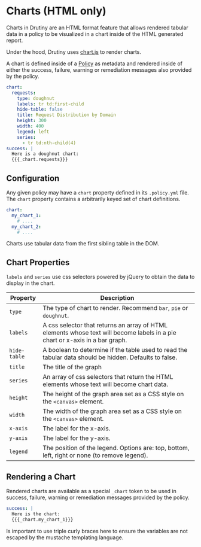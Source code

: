 # Charts (HTML only)

Charts in Drutiny are an HTML format feature that allows rendered tabular data
in a policy to be visualized in a chart inside of the HTML generated report.

Under the hood, Drutiny uses [chart.js](https://www.chartjs.org/) to render charts.

A chart is defined inside of a [Policy](policy.md) as metadata and rendered
inside of either the success, failure, warning or remediation messages also
provided by the policy.

```yaml
chart:
  requests:
    type: doughnut
    labels: tr td:first-child
    hide-table: false
    title: Request Distribution by Domain
    height: 300
    width: 400
    legend: left
    series:
      - tr td:nth-child(4)
success: |
  Here is a doughnut chart:
  {{{_chart.requests}}}
```

## Configuration

Any given policy may have a `chart` property defined in its `.policy.yml` file.
The `chart` property contains a arbitrarily keyed set of chart definitions.

```yaml
chart:
  my_chart_1:
    # ....
  my_chart_2:
    # ....
```

Charts use tabular data from the first sibling table in the DOM.

## Chart Properties
`labels` and `series` use css selectors powered by jQuery to obtain the data to
display in the chart.

Property     | Description
------------ | -----------
`type`       | The type of chart to render. Recommend `bar`, `pie` or `doughnut`.
`labels`     | A css selector that returns an array of HTML elements whose text will become labels in a pie chart or x-axis in a bar graph.
`hide-table` | A boolean to determine if the table used to read the tabular data should be hidden. Defaults to false.
`title`      | The title of the graph
`series`     | An array of css selectors that return the HTML elements whose text will become chart data.
`height`     | The height of the graph area set as a CSS style on the `<canvas>` element.
`width`      | The width of the graph area set as a CSS style on the `<canvas>` element.
`x-axis`     | The label for the x-axis.
`y-axis`     | The label for the y-axis.
`legend`     | The position of the legend. Options are: top, bottom, left, right or none (to remove legend).

## Rendering a Chart
Rendered charts are available as a special `_chart` token to be used in success,
failure, warning or remediation messages provided by the policy.

```yaml
success: |
  Here is the chart:
  {{{_chart.my_chart_1}}}
```

Is important to use triple curly braces here to ensure the variables are not
escaped by the mustache templating language.
